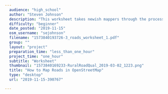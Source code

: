 ```yaml
---
  audience: "high_school"
  author: "Steven Johnson"
  description: "This worksheet takes newish mappers through the process of adding roads to OpenStreetMap. Techniques are introduced for aligning and connecting roads, as well as naming and classifying all types of 'roads' from footpaths to expressways."
  difficulty: "beginner"
  date_posted: "2019-11-15"
  osm_username: "sejohnson"
  filename: "1573840193726-3_roads_worksheet_1.pdf"
  group: ""
  layout: "project"
  preparation_time: "less_than_one_hour"
  project_time: "one_hour"
  subtitle: "Worksheet"
  thumbnail: "1573840169233-RuralRoadQual_2019-03-02_1223.png"
  title: "How to Map Roads in OpenStreetMap"
  type: "desktop"
  url: "2019-11-15-390767"

---
```

